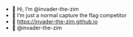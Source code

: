 - 👋 Hi, I’m @invader-the-zim
- 👀 I’m just a normal capture the flag competitor
- 🏡 https://invader-the-zim.github.io
- 🦆 @invader-the-zim

<!---
invader-the-zim/invader-the-zim is a ✨ special ✨ repository because its `README.md` (this file) appears on your GitHub profile.
You can click the Preview link to take a look at your changes.
--->
